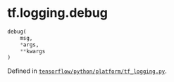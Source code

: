 <div itemscope itemtype="http://developers.google.com/ReferenceObject">
<meta itemprop="name" content="tf.logging.debug" />
</div>

# tf.logging.debug

``` python
debug(
    msg,
    *args,
    **kwargs
)
```



Defined in [`tensorflow/python/platform/tf_logging.py`](https://www.tensorflow.org/code/tensorflow/python/platform/tf_logging.py).

